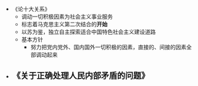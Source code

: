 - 《论十大关系》
	- 调动一切积极因素为社会主义事业服务
	- 标志着马克思主义第二次结合的**开始**
	- 以苏为鉴，独立自主探索适合中国特色社会主义建设道路
	- 基本方针
		- 努力把党内党外、国内国外一切积极的因素，直接的、间接的因素全部调动起来
- 《关于正确处理人民内部矛盾的问题》
	-